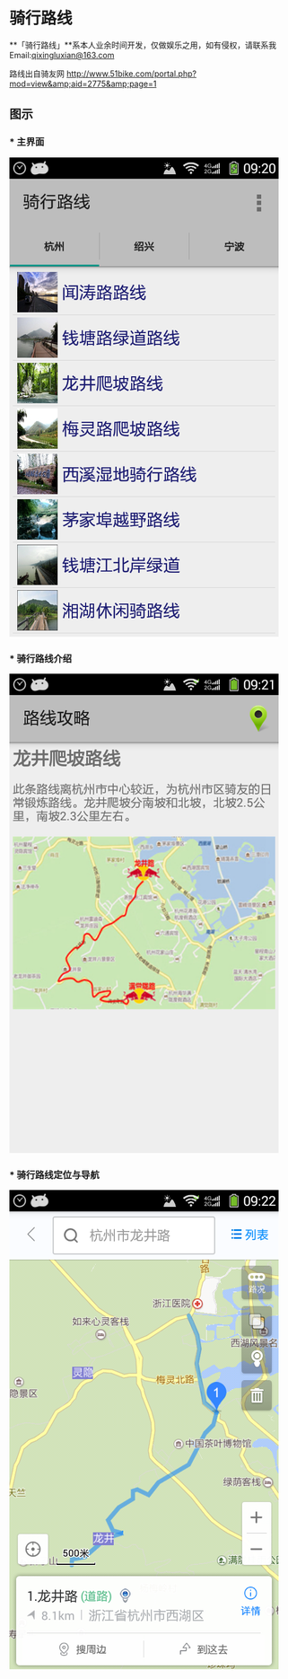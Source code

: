 骑行路线
===

**「骑行路线」**系本人业余时间开发，仅做娱乐之用，如有侵权，请联系我 Email:qixingluxian@163.com

路线出自骑友网 http://www.51bike.com/portal.php?mod=view&amp;aid=2775&amp;page=1

图示
---

### * 主界面
![image](app/src/main/res/raw/screenshots/01.png)

### * 骑行路线介绍
![image](app/src/main/res/raw/screenshots/02.png)

### * 骑行路线定位与导航
![image](app/src/main/res/raw/screenshots/03.png)

